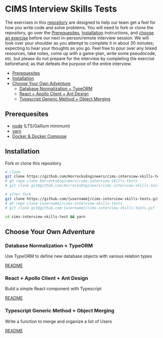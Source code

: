 # CIMS Interview Skills Tests <!-- omit in toc -->

The exercises in this [repository][repo] are designed to help our team get a feel for how you write code and solve problems. You will need to fork or clone the repository, go over the [Prerequesites][prereq], [Installation][install] instructions, and [choose an exercise][adventure] before our next in-person/remote interview session. We will look over your shoulder as you attempt to complete it in about 30 minutes; expecting to hear your thoughts as you go. Feel free to pour over any linked resources, take notes, come up with a game-plan, write some pseudocode, etc. but please do not prepare for the interview by completing the exercise beforehand; as that defeats the purpose of the entire interview.

- [Prerequesites](#prerequesites)
- [Installation](#installation)
- [Choose Your Own Adventure](#choose-your-own-adventure)
  - [Database Normalization + TypeORM](#database-normalization--typeorm)
  - [React + Apollo Client + Ant Design](#react--apollo-client--ant-design)
  - [Typescript Generic Method + Object Merging](#typescript-generic-method--object-merging)

## Prerequesites

- [node][node] (LTS/Gallium minimum)
- [yarn][yarn]
- [Docker & Docker Compose][docker]

## Installation

Fork or clone this repository

``` bash
# clone
git clone https://github.com/HorrocksEngineers/cims-interview-skills-tests.git
# gh repo clone HorrocksEngineers/cims-interview-skills-tests
# git clone git@github.com:HorrocksEngineers/cims-interview-skills-tests.git

# after fork
git clone https://github.com/{username}/cims-interview-skills-tests.git
# gh repo clone {username}/cims-interview-skills-tests
# git clone git@github.com:{username}/cims-interview-skills-tests.git

cd cims-interview-skills-test && yarn
```

## Choose Your Own Adventure

### Database Normalization + TypeORM

Use TypeORM to define new database objects with various relation types

[README](/database-normalization-typeorm/README.md#background)

### React + Apollo Client + Ant Design

Build a simple React component with Typescript

[README](/react-apollo-ant/README.md#background)

### Typescript Generic Method + Object Merging

Write a function to merge and organize a list of Users

[README](/generic-object-merging/README.md#background)

<!-- links -->
[repo]: https://github.com/HorrocksEngineers/cims-interview-skills-tests
[adventure]: https://github.com/HorrocksEngineers/cims-interview-skills-tests#choose-your-own-adventure
[prereq]: https://github.com/HorrocksEngineers/cims-interview-skills-tests#prerequesites
[install]: https://github.com/HorrocksEngineers/cims-interview-skills-tests#installation
[node]: https://nodejs.org/en/download
[yarn]: https://yarnpkg.com/getting-started/install
[docker]: https://docs.docker.com/get-docker
